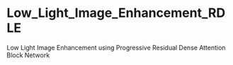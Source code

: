 # Low_Light_Image_Enhancement_RDLE
Low Light Image Enhancement using Progressive Residual Dense Attention Block Network 
